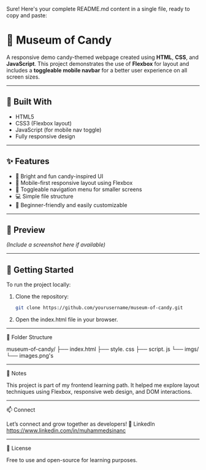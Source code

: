 Sure! Here's your complete README.md content in a single file, ready to copy and paste:

# 🍭 Museum of Candy

A responsive demo candy-themed webpage created using **HTML**, **CSS**, and **JavaScript**. This project demonstrates the use of **Flexbox** for layout and includes a **toggleable mobile navbar** for a better user experience on all screen sizes.

---

## 🧱 Built With

- HTML5  
- CSS3 (Flexbox layout)  
- JavaScript (for mobile nav toggle)  
- Fully responsive design

---

## ✨ Features

- 🍬 Bright and fun candy-inspired UI  
- 📱 Mobile-first responsive layout using Flexbox  
- 🍭 Toggleable navigation menu for smaller screens  
- 💻 Simple file structure  
- 🚀 Beginner-friendly and easily customizable

---

## 📸 Preview

*(Include a screenshot here if available)*

---

## 🚀 Getting Started

To run the project locally:

1. Clone the repository:  
   ```bash
   git clone https://github.com/yourusername/museum-of-candy.git

2. Open the index.html file in your browser.




---

📂 Folder Structure

museum-of-candy/
├── index.html
├── style. css
├── script. js
└── imgs/
    └── images.png's


---

📌 Notes

This project is part of my frontend learning path.
It helped me explore layout techniques using Flexbox, responsive web design, and DOM interactions.


---

📫 Connect

Let’s connect and grow together as developers!
🔗 LinkedIn
https://www.linkedin.com/in/muhammedsinanc

---

📄 License

Free to use and open-source for learning purposes.

